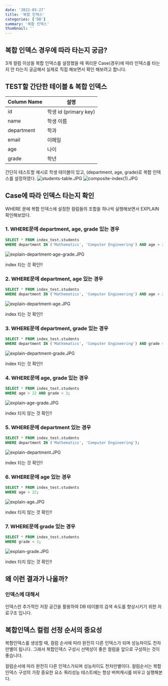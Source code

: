 ```yaml
---
date: '2022-03-27'
title: '복합 인덱스'
categories: ['DB']
summary: '복합 인덱스'
thumbnail: ''
---
```


## 복합 인덱스 경우에 따라 타는지 궁금?

3개 컬럼 이상을 복합 인덱스를 설정했을 때 쿼리문 Case(경우)에 따라 인덱스를 타는지 안 타는지 궁금해서 실제로 직접 해보면서 확인 해보려고 합니다.

## TEST할 간단한 테이블 & 복합 인덱스

| Column Name | 설명                  |
| ----------- | --------------------- |
| id          | 학생 id (primary key) |
| name        | 학생 이름             |
| department  | 학과                  |
| email       | 이메일                |
| age         | 나이                  |
| grade       | 학년                  |

간단히 테스트할 예시로 학생 테이블이 있고, (department, age, grade)로 복합 인덱스를 설정하였다.
![students-table.JPG](./students-table.JPG)
![composite-index(1).JPG](<./composite-index(1).JPG>)

## Case에 따라 인덱스 타는지 확인

WHERE 문에 복합 인덱스에 설정한 컬럼들의 조합을 하나씩 실행해보면서 EXPLAIN 확인해보았다.

### 1. WHERE문에 department, age, grade 있는 경우

```SQL
SELECT * FROM index_test.students
WHERE department IN ('Mathematics', 'Computer Engineering') AND age > 22 AND grade < 3;
```

![explain-department-age-grade.JPG](./explain-department-age-grade.JPG)

index 타는 것 확인!!

### 2. WHERE문에 department, age 있는 경우

```SQL
SELECT * FROM index_test.students
WHERE department IN ('Mathematics', 'Computer Engineering') AND age > 22;
```

![explain-department-age.JPG](./explain-department-age.JPG)

index 타는 것 확인!!

### 3. WHERE문에 department, grade 있는 경우

```SQL
SELECT * FROM index_test.students
WHERE department IN ('Mathematics', 'Computer Engineering') AND grade < 3;
```

![explain-department-grade.JPG](./explain-department-grade.JPG)

index 타는 것 확인!!

### 4. WHERE문에 age, grade 있는 경우

```SQL
SELECT * FROM index_test.students
WHERE age > 22 AND grade < 3;
```

![explain-age-grade.JPG](./explain-age-grade.JPG)

index 타지 않는 것 확인!!

### 5. WHERE문에 department 있는 경우

```SQL
SELECT * FROM index_test.students
WHERE department IN ('Mathematics', 'Computer Engineering');
```

![explain-department.JPG](./explain-department.JPG)

index 타는 것 확인!!

### 6. WHERE문에 age 있는 경우

```SQL
SELECT * FROM index_test.students
WHERE age > 22;
```

![explain-age.JPG](./explain-age.JPG)

index 타지 않는 것 확인!!

### 7. WHERE문에 grade 있는 경우

```SQL
SELECT * FROM index_test.students
WHERE grade < 3;
```

![explain-grade.JPG](./explain-grade.JPG)

index 타지 않는 것 확인!!

## 왜 이런 결과가 나올까?

### 인덱스에 대해서

인덱스란 추가적인 저장 공간을 활용하여 DB 테이블의 검색 속도를 향상시키기 위한 자료구조 입니다.

## 복합인덱스 컬럼 선정 순서의 중요성

복함인덱스를 생성할 때, 컬럼 순서에 따라 완전히 다른 인덱스가 되며 성능차이도 천차만별이 됩니다. 그래서 복합인덱스 구성시 선택성이 좋은 컬럼을 앞으로 구성하는 것이 좋습니다.

컬럼순서에 따라 완전히 다른 인덱스가되며 성능차이도 천차만별이다.
컬럼순서는 복합인덱스 구성의 가장 중요한 요소
쿼리성능 테스트에는 항상 버퍼캐시를 비우고 실행해본다.
